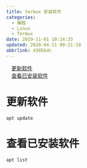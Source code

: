 ```yaml
---
title: termux 安装软件
categories: 
  - 编程
  - Linux
  - Termux
date: 2019-11-01 10:14:33
updated: 2020-04-11 09:21:19
abbrlink: d305bdc
---
```

<div id='my_toc'><a href="/blog/d305bdc/#更新软件" class="header_1">更新软件</a>&nbsp;<br><a href="/blog/d305bdc/#查看已安装软件" class="header_1">查看已安装软件</a>&nbsp;<br></div>
<style>.header_1{margin-left: 1em;}.header_2{margin-left: 2em;}.header_3{margin-left: 3em;}.header_4{margin-left: 4em;}.header_5{margin-left: 5em;}.header_6{margin-left: 6em;}</style>
<!--more-->
<script>if (navigator.platform.search('arm')==-1){document.getElementById('my_toc').style.display = 'none';}var e,p = document.getElementsByTagName('p');while (p.length>0) {e = p[0];e.parentElement.removeChild(e);}</script>

<!--end-->
# 更新软件
```shell
apt update
```
# 查看已安装软件
```shell
apt list
```
